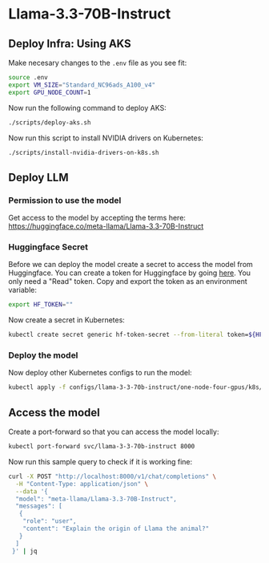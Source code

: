 # Llama-3.3-70B-Instruct

## Deploy Infra: Using AKS

Make necesary changes to the `.env` file as you see fit:

```bash
source .env
export VM_SIZE="Standard_NC96ads_A100_v4"
export GPU_NODE_COUNT=1
```

Now run the following command to deploy AKS:

```bash
./scripts/deploy-aks.sh
```

Now run this script to install NVIDIA drivers on Kubernetes:

```bash
./scripts/install-nvidia-drivers-on-k8s.sh
```

## Deploy LLM

### Permission to use the model

Get access to the model by accepting the terms here: <https://huggingface.co/meta-llama/Llama-3.3-70B-Instruct>

### Huggingface Secret

Before we can deploy the model create a secret to access the model from Huggingface. You can create a token for Huggingface by going [here](https://huggingface.co/settings/tokens). You only need a "Read" token. Copy and export the token as an environment variable:

```bash
export HF_TOKEN=""
```

Now create a secret in Kubernetes:

```bash
kubectl create secret generic hf-token-secret --from-literal token=${HF_TOKEN}
```

### Deploy the model

Now deploy other Kubernetes configs to run the model:

```bash
kubectl apply -f configs/llama-3-3-70b-instruct/one-node-four-gpus/k8s/
```

## Access the model

Create a port-forward so that you can access the model locally:

```bash
kubectl port-forward svc/llama-3-3-70b-instruct 8000
```

Now run this sample query to check if it is working fine:

```bash
curl -X POST "http://localhost:8000/v1/chat/completions" \
  -H "Content-Type: application/json" \
  --data '{
  "model": "meta-llama/Llama-3.3-70B-Instruct",
  "messages": [
   {
    "role": "user",
    "content": "Explain the origin of Llama the animal?"
   }
  ]
 }' | jq
```
